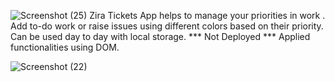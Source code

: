 ![Screenshot (25)](https://user-images.githubusercontent.com/58362038/126070947-d0881784-6761-42ee-889f-e40eaea93634.png)
Zira Tickets App helps to manage your priorities in work .
Add to-do work or raise issues using different colors based on their priority.
Can be used day to day with local storage. 
*** Not Deployed ***
Applied functionalities using DOM.

![Screenshot (22)](https://user-images.githubusercontent.com/58362038/126059296-e5350e99-fb3c-44bd-b8a6-1276f3361cfe.png)

